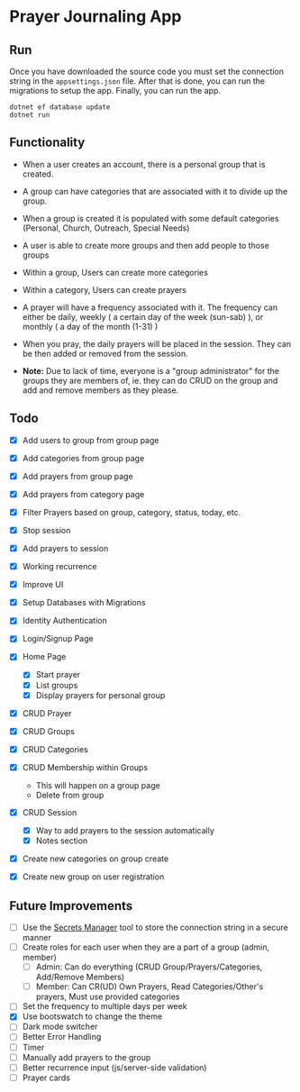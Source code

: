 # Prayer Journaling App
## Run
Once you have downloaded the source code you must set the connection string in the `appsettings.json` file. After that is done, you can run the migrations to setup the app. Finally, you can run the app.
```shell
dotnet ef database update
dotnet run
```
## Functionality
 - When a user creates an account, there is a personal group that is created.
 - A group can have categories that are associated with it to divide up the group.
 - When a group is created it is populated with some default categories (Personal, Church, Outreach, Special Needs)
 - A user is able to create more groups and then add people to those groups
 - Within a group, Users can create more categories
 - Within a category, Users can create prayers
 - A prayer will have a frequency associated with it. The frequency can either be daily, weekly ( a certain day of the week (sun-sab) ), or monthly ( a day of the month (1-31) )
 - When you pray, the daily prayers will be placed in the session. They can be then added or removed from the session.

 - **Note:** Due to lack of time, everyone is a "group administrator" for the groups they are members of, ie. they can do CRUD on the group and add and remove members as they please.
## Todo
 - [x] Add users to group from group page
 - [x] Add categories from group page
 - [x] Add prayers from group page
 - [x] Add prayers from category page
 - [x] Filter Prayers based on group, category, status, today, etc.
 - [x] Stop session
 - [x] Add prayers to session
 - [x] Working recurrence
 - [x] Improve UI
 - [x] Setup Databases with Migrations
 - [x] Identity Authentication
 - [x] Login/Signup Page
 - [x] Home Page
    - [x] Start prayer
    - [x] List groups
    - [x] Display prayers for personal group
 - [x] CRUD Prayer
 - [x] CRUD Groups
 - [x] CRUD Categories
 - [x] CRUD Membership within Groups
    - This will happen on a group page
    - Delete from group
 - [x] CRUD Session
    - [x] Way to add prayers to the session automatically
    - [x] Notes section
 - [x] Create new categories on group create
 - [x] Create new group on user registration


## Future Improvements
 - [ ] Use the [Secrets Manager](https://learn.microsoft.com/en-us/aspnet/core/security/app-secrets?view=aspnetcore-9.0&tabs=linux) tool to store the connection string in a secure manner
 - [ ] Create roles for each user when they are a part of a group (admin, member)
    - [ ] Admin: Can do everything (CRUD Group/Prayers/Categories, Add/Remove Members)
    - [ ] Member: Can CR(UD) Own Prayers, Read Categories/Other's prayers, Must use provided categories
 - [ ] Set the frequency to multiple days per week
 - [x] Use bootswatch to change the theme
 - [ ] Dark mode switcher
 - [ ] Better Error Handling
 - [ ] Timer
 - [ ] Manually add prayers to the group
 - [ ] Better recurrence input (js/server-side validation)
 - [ ] Prayer cards
